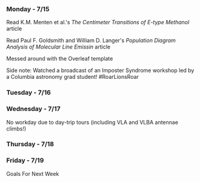 ### Monday - 7/15

Read K.M. Menten et al.'s *The Centimeter Transitions of E-type Methanol* article 

Read Paul F. Goldsmith and William D. Langer's *Population Diagram Analysis of Molecular Line Emissin* article 

Messed around with the Overleaf template

Side note: Watched a broadcast of an Imposter Syndrome workshop led by a Columbia astronomy grad student! #RoarLionsRoar

### Tuesday - 7/16

### Wednesday - 7/17

No workday due to day-trip tours (including VLA and VLBA antennae climbs!)

### Thursday - 7/18

### Friday - 7/19 

Goals For Next Week
